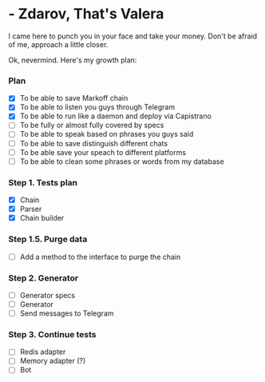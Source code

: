 # - Zdarov, That's Valera

I came here to punch you in your face and take your money.
Don't be afraid of me, approach a little closer.

Ok, nevermind. Here's my growth plan:

### Plan

- [x] To be able to save Markoff chain
- [x] To be able to listen you guys through Telegram
- [x] To be able to run like a daemon and deploy via Capistrano
- [ ] To be fully or almost fully covered by specs
- [ ] To be able to speak based on phrases you guys said
- [ ] To be able to save distinguish different chats
- [ ] To be able save your speach to different platforms
- [ ] To be able to clean some phrases or words from my database

### Step 1. Tests plan
- [x] Chain
- [x] Parser
- [x] Chain builder

### Step 1.5. Purge data
- [ ] Add a method to the interface to purge the chain

### Step 2. Generator
- [ ] Generator specs
- [ ] Generator
- [ ] Send messages to Telegram

### Step 3. Continue tests
- [ ] Redis adapter
- [ ] Memory adapter (?)
- [ ] Bot
